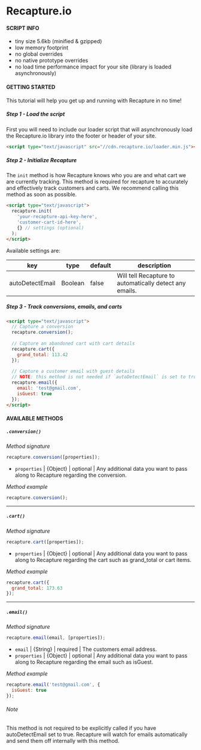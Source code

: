 # Recapture.io
#### SCRIPT INFO
- tiny size 5.6kb (minified & gzipped)
- low memory footprint
- no global overrides
- no native prototype overrides
- no load time performance impact for your site (library is loaded asynchronously)

#### GETTING STARTED
This tutorial will help you get up and running with Recapture in no time!

##### Step 1 - Load the script
First you will need to include our loader script that will asynchronously load the Recapture.io library into the footer or header of your site.

```html
<script type="text/javascript" src="//cdn.recapture.io/loader.min.js"></script>
```

##### Step 2 - Initialize Recapture
The `init` method is how Recapture knows who you are and what cart we are currently tracking. This method is required for recapture to accurately and effectively track customers and carts. We recommend calling this method as soon as possible.
```html
<script type="text/javascript">
  recapture.init(
    'your-recapture-api-key-here',
    'customer-cart-id-here',
    {} // settings (optional)
  );
</script>
```
Available settings are:

| key | type | default | description |
| --- | --- | --- | --- |
| autoDetectEmail | Boolean | false | Will tell Recapture to automatically detect any emails. |

##### Step 3 - Track conversions, emails, and carts

```html
<script type="text/javascript">
  // Capture a conversion
  recapture.conversion();
  
  // Capture an abandoned cart with cart details
  recapture.cart({
    grand_total: 113.42
  });
  
  // Capture a customer email with guest details
  // NOTE: this method is not needed if `autoDetectEmail` is set to true
  recapture.email({
    email: 'test@gmail.com',
    isGuest: true
  });
</script>
```
#### AVAILABLE METHODS

##### `.conversion()`
*Method signature*
```javascript
recapture.conversion([properties]);
```
- `properties` | {Object} | optional | Any additional data you want to pass along to Recapture regarding the conversion.

*Method example*
```javascript
recapture.conversion();
```

***

##### `.cart()`
*Method signature*
```javascript
recapture.cart([properties]);
```
- `properties` | {Object} | optional | Any additional data you want to pass along to Recapture regarding the cart such as grand_total or cart items.

*Method example*
```javascript
recapture.cart({
  grand_total: 173.63
});
```

***

##### `.email()`
*Method signature*
```javascript
recapture.email(email, [properties]);
```
- `email` | {String} | required | The customers email address.
- `properties` | {Object} | optional | Any additional data you want to pass along to Recapture regarding the email such as isGuest.

*Method example*
```javascript
recapture.email('test@gmail.com', {
  isGuest: true
});
```

###### *Note*
This method is not required to be explicitly called if you have autoDetectEmail set to true. Recapture will watch for emails automatically and send them off internally with this method.
